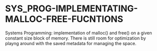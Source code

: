 # SYS_PROG-IMPLEMENTATING-MALLOC-FREE-FUCNTIONS
Systems Programming: implementation of malloc() and free() on a given constant size block of memory. There is still room for optimization by playng around with the saved metadata for managing the space.
